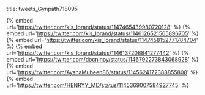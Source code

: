 title: tweets_Gynpath718095

{% embed url='https://twitter.com/kis_lorand/status/1147465439980720128' %}
{% embed url='https://twitter.com/kis_lorand/status/1146126521565896705' %}
{% embed url='https://twitter.com/kis_lorand/status/1147458152771784704' %}
{% embed url='https://twitter.com/kis_lorand/status/1146137208841277442' %}
{% embed url='https://twitter.com/docninoy/status/1146792273843068928' %}
{% embed url='https://twitter.com/AyshaMubeen86/status/1145624172388855808' %}
{% embed url='https://twitter.com/HENRYY_MD/status/1145369007584927745' %}
